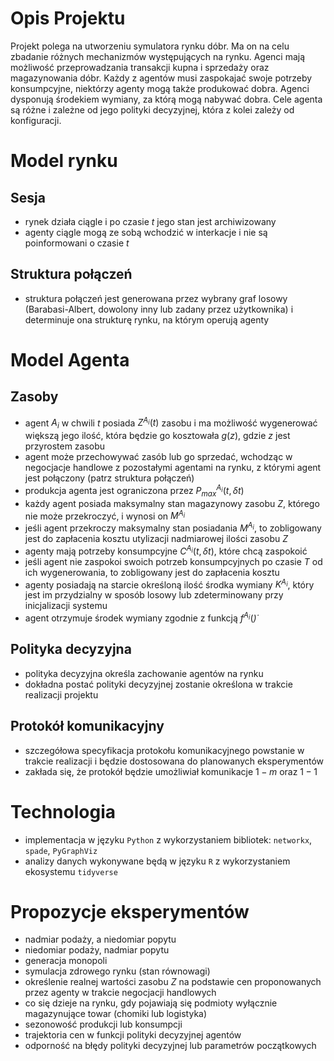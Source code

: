 # Opis Projektu 
Projekt polega na utworzeniu symulatora rynku dóbr. Ma on na celu zbadanie różnych mechanizmów występujących na rynku. Agenci mają możliwość przeprowadzania transakcji kupna i sprzedaży oraz magazynowania dóbr. Każdy z agentów musi zaspokajać swoje potrzeby konsumpcyjne, niektórzy agenty mogą także produkować dobra. Agenci dysponują środekiem wymiany, za którą mogą nabywać dobra. 
Cele agenta są różne i zależne od jego polityki decyzyjnej, która z kolei zależy od konfiguracji.

# Model rynku 

## Sesja 
* rynek działa ciągle i po czasie $t$ jego stan jest archiwizowany 
* agenty ciągle mogą ze sobą wchodzić w interkacje i nie są poinformowani o czasie $t$ 

## Struktura połączeń
* struktura połączeń jest generowana przez wybrany graf losowy (Barabasi-Albert, dowolony inny lub zadany przez użytkownika) i determinuje ona strukturę rynku, na którym operują agenty


# Model Agenta

## Zasoby
* agent $A_i$ w chwili $t$ posiada $Z^{A_i}(t)$ zasobu i ma możliwość wygenerować większą jego ilość, która będzie go kosztowała  $g(z)$, gdzie $z$ jest przyrostem zasobu
* agent może przechowywać zasób lub go sprzedać, wchodząc w negocjacje handlowe z pozostałymi agentami na rynku, z którymi agent jest połączony (patrz struktura połączeń)
* produkcja agenta jest ograniczona przez $P^{A_i}_{max}(t, \delta t)$
* każdy agent posiada maksymalny stan magazynowy zasobu $Z$, którego nie może przekroczyć, i wynosi on $M^{A_i}$
* jeśli agent przekroczy maksymalny stan posiadania $M^{A_i}$, to zobligowany jest do zapłacenia kosztu utylizacji nadmiarowej ilości zasobu $Z$
* agenty mają potrzeby konsumpcyjne $C^{A_i}(t, \delta t)$, które chcą zaspokoić
* jeśli agent nie zaspokoi swoich potrzeb konsumpcyjnych po czasie $T$ od ich wygenerowania, to zobligowany jest do zapłacenia kosztu 
* agenty posiadają na starcie określoną ilość środka wymiany $K^{A_i}$, który jest im przydzialny w sposób losowy lub zdeterminowany przy inicjalizacji systemu
* agent otrzymuje środek wymiany zgodnie z funkcją $f^{A_i}(\dot)$ 

## Polityka decyzyjna 

* polityka decyzyjna określa zachowanie agentów na rynku
* dokładna postać polityki decyzyjnej zostanie określona w trakcie realizacji projektu

## Protokół komunikacyjny 
* szczegółowa specyfikacja protokołu komunikacyjnego powstanie w trakcie realizacji i będzie dostosowana do planowanych eksperymentów 
* zakłada się, że protokół będzie umożliwiał komunikacje $1-m$ oraz $1-1$

# Technologia
* implementacja w języku `Python` z wykorzystaniem bibliotek: `networkx`, `spade`, `PyGraphViz`
* analizy danych wykonywane będą w języku `R` z wykorzystaniem ekosystemu `tidyverse`

# Propozycje eksperymentów
* nadmiar podaży, a niedomiar popytu
* niedomiar podaży, nadmiar popytu
* generacja monopoli
* symulacja zdrowego rynku (stan równowagi)
* określenie realnej wartości zasobu $Z$ na podstawie cen proponowanych przez agenty w trakcie negocjacji handlowych
* co się dzieje na rynku, gdy pojawiają się podmioty wyłącznie magazynujące towar (chomiki lub logistyka)
* sezonowość produkcji lub konsumpcji 
* trajektoria cen w funkcji polityki decyzyjnej agentów
* odporność na błędy polityki decyzyjnej lub parametrów początkowych
